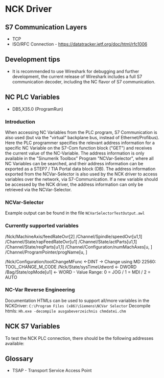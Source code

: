 # NCK Driver

## S7 Communication Layers

- TCP
- ISO/RFC Connection - https://datatracker.ietf.org/doc/html/rfc1006

## Development tips

- It is recommended to use Wireshark for debugging and further development, the current release of Wireshark includes a full S7 communication decoder, including the NC flavor of S7 communication.

## NC PLC Variables

- DB5,X35.0 (ProgramRun)

### Introduction

When accessing NC Variables from the PLC program, S7 Communication is also used (but via the "virtual" backplane bus, instead of Ethernet/Profibus). Here the PLC programmer specifies the relevant address information for a specific NC Variable on the S7-Com function block ("GET") and receives the current value of the NC-Variable.
The address information is only available in the "Sinumerik Toolbox" Program "NCVar-Selector", where all NC Variables can be searched, and their address information can be exported as a STEP7 / TIA Portal data block (DB). The address information exported from the NCVar-Selector is also used by the NCK driver to access variables over the network, via S7-Communication. If a new variable should be accessed by the NCK driver, the address information can only be retrieved via the NCVar-Selector.

### NCVar-Selector

Example output can be found in the file `NCVarSelectorTestOutput.awl`

### Currently supported variables

/Nck/MachineAxis/feedRateOvr[2]
/Channel/Spindle/speedOvr[u1,1]
/Channel/State/rapFeedRateOvr[u1]
/Channel/State/actParts[u1,1]
/Channel/State/reqParts[u1,1]
/Channel/Configuration/numMachAxes[u<Area index>, <Row index>]
/Channel/ProgramPointer/progName[u<Area index>, <Row index>]

/Nck/Configuration/toolChangeMFunc <-DINT -> Change using MD 22560: TOOL_CHANGE_M_CODE
/Nck/State/sysTimeUdword <- DWORD
/Bag/State/opMode[u1] <- WORD - Value Range: 0 = JOG / 1 = MDI / 2 = AUTO

### NC-Var Reverse Engineering

Documentation HTMLs can be used to support all/more variables in the NCKDriver: `C:\Program Files (x86)\Siemens\NCVar Selector`
Decompile htmls: `Hh.exe -decompile ausgabeverzeichnis chmdatei.chm`

## NCK S7 Variables

To test the NCK PLC connection, there should be the following addresses available:

## Glossary

- TSAP - Transport Service Access Point
